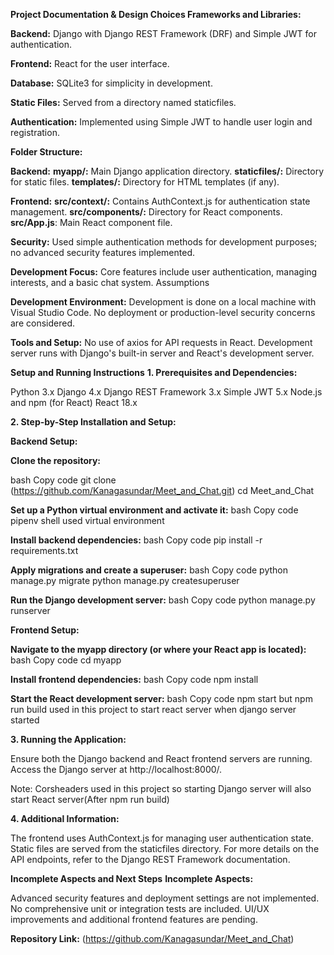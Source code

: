 **Project Documentation & Design Choices
Frameworks and Libraries:**

**Backend:** Django with Django REST Framework (DRF) and Simple JWT for authentication.

**Frontend:** React for the user interface.

**Database:** SQLite3 for simplicity in development.

**Static Files:** Served from a directory named staticfiles.

**Authentication:**
Implemented using Simple JWT to handle user login and registration.

**Folder Structure:**

**Backend:**
**myapp/:** Main Django application directory.
**staticfiles/:** Directory for static files.
**templates/:** Directory for HTML templates (if any).

**Frontend:**
**src/context/:** Contains AuthContext.js for authentication state management.
**src/components/:** Directory for React components.
**src/App.js**: Main React component file.

**Security:**
Used simple authentication methods for development purposes; no advanced security features implemented.

**Development Focus:**
Core features include user authentication, managing interests, and a basic chat system.
Assumptions

**Development Environment:**
Development is done on a local machine with Visual Studio Code.
No deployment or production-level security concerns are considered.

**Tools and Setup:**
No use of axios for API requests in React.
Development server runs with Django's built-in server and React's development server.

**Setup and Running Instructions**
**1. Prerequisites and Dependencies:**

Python 3.x
Django 4.x
Django REST Framework 3.x
Simple JWT 5.x
Node.js and npm (for React)
React 18.x

**2. Step-by-Step Installation and Setup:**

**Backend Setup:**

**Clone the repository:**

bash
Copy code
git clone (https://github.com/Kanagasundar/Meet_and_Chat.git)
cd Meet_and_Chat

**Set up a Python virtual environment and activate it:**
bash
Copy code
pipenv shell used virtual environment

**Install backend dependencies:**
bash
Copy code
pip install -r requirements.txt

**Apply migrations and create a superuser:**
bash
Copy code
python manage.py migrate
python manage.py createsuperuser

**Run the Django development server:**
bash
Copy code
python manage.py runserver

**Frontend Setup:**

**Navigate to the myapp directory (or where your React app is located):**
bash
Copy code
cd myapp

**Install frontend dependencies:**
bash
Copy code
npm install

**Start the React development server:**
bash
Copy code
npm start
but npm run build used in this project to start react server when django server started

**3. Running the Application:**

Ensure both the Django backend and React frontend servers are running.
Access the Django server at http://localhost:8000/.

Note: Corsheaders used in this project so starting Django server will also start React server(After npm run build)

**4. Additional Information:**

The frontend uses AuthContext.js for managing user authentication state.
Static files are served from the staticfiles directory.
For more details on the API endpoints, refer to the Django REST Framework documentation.

**Incomplete Aspects and Next Steps**
**Incomplete Aspects:**

Advanced security features and deployment settings are not implemented.
No comprehensive unit or integration tests are included.
UI/UX improvements and additional frontend features are pending.

**Repository Link:** (https://github.com/Kanagasundar/Meet_and_Chat)
